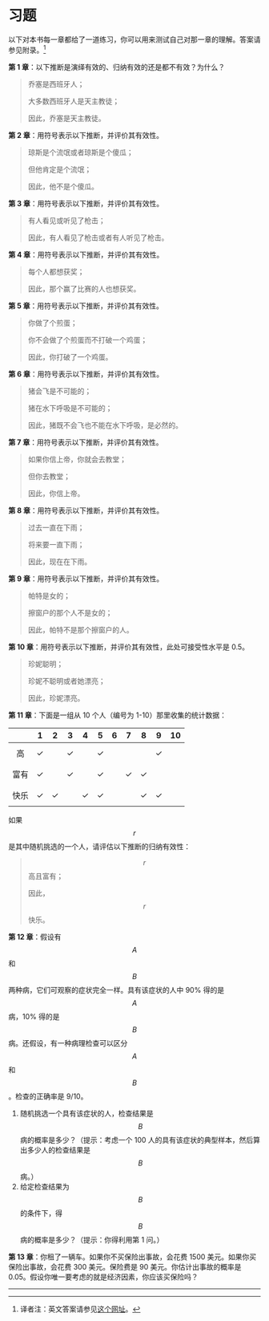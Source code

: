 # 习题

以下对本书每一章都给了一道练习，你可以用来测试自己对那一章的理解。答案请参见附录。[^1]

**第 1 章**：以下推断是演绎有效的、归纳有效的还是都不有效？为什么？

> 乔塞是西班牙人；
>
> 大多数西班牙人是天主教徒；
>
> 因此，乔塞是天主教徒。

**第 2 章**：用符号表示以下推断，并评价其有效性。

> 琼斯是个流氓或者琼斯是个傻瓜；
>
> 但他肯定是个流氓；
>
> 因此，他不是个傻瓜。

**第 3 章**：用符号表示以下推断，并评价其有效性。

> 有人看见或听见了枪击；
>
> 因此，有人看见了枪击或者有人听见了枪击。

**第 4 章**：用符号表示以下推断，并评价其有效性。

> 每个人都想获奖；
>
> 因此，那个赢了比赛的人也想获奖。

**第 5 章**：用符号表示以下推断，并评价其有效性。

> 你做了个煎蛋；
>
> 你不会做了个煎蛋而不打破一个鸡蛋；
>
> 因此，你打破了一个鸡蛋。

**第 6 章**：用符号表示以下推断，并评价其有效性。

> 猪会飞是不可能的；
>
> 猪在水下呼吸是不可能的；
>
> 因此，猪既不会飞也不能在水下呼吸，是必然的。

**第 7 章**：用符号表示以下推断，并评价其有效性。

> 如果你信上帝，你就会去教堂；
>
> 但你去教堂；
>
> 因此，你信上帝。

**第 8 章**：用符号表示以下推断，并评价其有效性。

> 过去一直在下雨；
>
> 将来要一直下雨；
>
> 因此，现在在下雨。

**第 9 章**：用符号表示以下推断，并评价其有效性。

> 帕特是女的；
>
> 擦窗户的那个人不是女的；
>
> 因此，帕特不是那个擦窗户的人。

**第 10 章**：用符号表示以下推断，并评价其有效性，此处可接受性水平是 0.5。

> 珍妮聪明；
>
> 珍妮不聪明或者她漂亮；
>
> 因此，珍妮漂亮。

**第 11 章**：下面是一组从 10 个人（编号为 1-10）那里收集的统计数据：

|      |       1        |       2        |       3        |       4        |       5        |  6   |       7        |       8        |       9        |  10  |
| :--: | :------------: | :------------: | :------------: | :------------: | :------------: | :--: | :------------: | :------------: | :------------: | :--: |
|  高   | $$\checkmark$$ |                | $$\checkmark$$ |                | $$\checkmark$$ |      |                |                | $$\checkmark$$ |      |
|  富有  | $$\checkmark$$ |                | $$\checkmark$$ |                | $$\checkmark$$ |      | $$\checkmark$$ | $$\checkmark$$ |                |      |
|  快乐  | $$\checkmark$$ | $$\checkmark$$ |                | $$\checkmark$$ | $$\checkmark$$ |      |                | $$\checkmark$$ | $$\checkmark$$ |      |

如果 $$r$$ 是其中随机挑选的一个人，请评估以下推断的归纳有效性：

> $$r$$ 高且富有；
>
> 因此，$$r$$ 快乐。

**第 12 章**：假设有 $$A$$ 和 $$B$$ 两种病，它们可观察的症状完全一样。具有该症状的人中 90% 得的是 $$A$$ 病，10% 得的是 $$B$$ 病。还假设，有一种病理检查可以区分 $$A$$ 和 $$B$$。检查的正确率是 9/10。

1. 随机挑选一个具有该症状的人，检查结果是 $$B$$ 病的概率是多少？（提示：考虑一个 100 人的具有该症状的典型样本，然后算出多少人的检查结果是 $$B$$ 病。）
2. 给定检查结果为 $$B$$ 的条件下，得 $$B$$ 病的概率是多少？（提示：你得利用第 1 问。）

**第 13 章**：你租了一辆车。如果你不买保险出事故，会花费 1500 美元。如果你买保险出事故，会花费 300 美元。保险费是 90 美元。你估计出事故的概率是 0.05。假设你唯一要考虑的就是经济因素，你应该买保险吗？

---

[^1]: 译者注：英文答案请参见[这个网址](http://www.oup.co.uk/vsi/logic)。